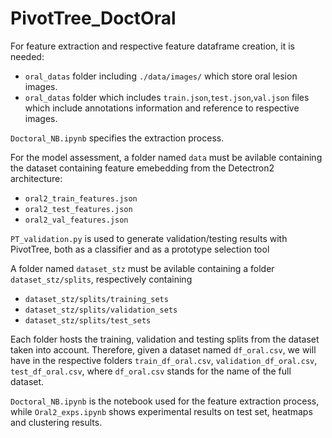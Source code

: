# PivotTree_DoctOral

For feature extraction and respective feature dataframe creation, it is needed:

- `oral_datas` folder including `./data/images/` which store oral lesion images.
- `oral_datas` folder which includes `train.json`,`test.json`,`val.json` files which include annotations information and reference to respective images.

`Doctoral_NB.ipynb` specifies the extraction process.


For the model assessment, a folder named `data` must be avilable containing the dataset containing feature emebedding from the Detectron2 architecture:

- `oral2_train_features.json`
- `oral2_test_features.json`
- `oral2_val_features.json`



`PT_validation.py` is used to generate validation/testing results with PivotTree, both as a classifier and as a prototype selection tool

A folder named `dataset_stz` must be avilable containing a folder `dataset_stz/splits`, respectively containing
- `dataset_stz/splits/training_sets`
- `dataset_stz/splits/validation_sets`
- `dataset_stz/splits/test_sets`

Each folder hosts the training, validation and testing splits from the dataset taken into account. Therefore, given a dataset named `df_oral.csv`, we will have in the respective folders `train_df_oral.csv`, `validation_df_oral.csv`, `test_df_oral.csv`, where `df_oral.csv` stands for the name of the full dataset.


`Doctoral_NB.ipynb` is the notebook used for the feature extraction process, while `Oral2_exps.ipynb` shows experimental results on test set, heatmaps and clustering results.






